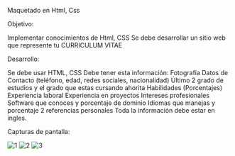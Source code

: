 Maquetado en Html, Css

Objetivo:

Implementar conocimientos de Html, CSS
Se debe desarrollar un sitio web que represente tu CURRICULUM VITAE

Desarrollo:

Se debe usar HTML, CSS
Debe tener esta información:
Fotografía
Datos de Contacto (teléfono, edad, redes sociales, nacionalidad)
Último 2 grado de estudios y el grado que estas cursando ahorita
Habilidades (Porcentajes)
Experiencia laboral
Experiencia en proyectos
Intereses profesionales
Software que conoces y porcentaje de dominio
Idiomas que manejas y porcentaje
2 referencias personales
Toda la información debe estar en ingles.

Capturas de pantalla:

![1](https://github.com/user-attachments/assets/910656f2-7946-4409-bdf0-954a7e23accf)
![2](https://github.com/user-attachments/assets/d871a42a-57fc-4a35-bd87-54c2ced5cc79)
![3](https://github.com/user-attachments/assets/84aea2a8-2f00-438a-ae07-0cf361b81a61)
